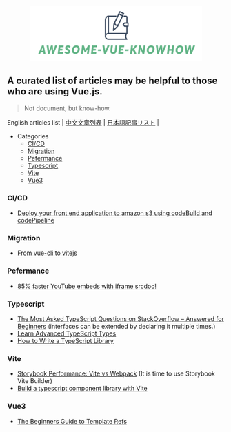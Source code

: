 <p align="center">
<img src="awesome-vue-knowhow.png"  width="400"/ />
</p>

## A curated list of articles may be helpful to those who are using Vue.js.

> Not document, but know-how.

English articles list | [中文文章列表](./README.cn.md) | [日本語記事リスト](./README.jp.md) |

- Categories
  - [CI/CD](###CI/CD)
  - [Migration](###Migration)
  - [Pefermance](###Pefermance)
  - [Typescript](###Typescript)
  - [Vite](###Vite)
  - [Vue3](###Vue3)

### CI/CD
- [Deploy your front end application to amazon s3 using codeBuild and codePipeline](https://towardsaws.com/deploy-your-front-end-application-to-amazon-s3-using-codebuild-and-codepipeline-25c64572ffc6)

### Migration
- [From vue-cli to vitejs](https://medium.com/nerd-for-tech/from-vue-cli-to-vitejs-648d2f5e031d)

### Pefermance
- [85% faster YouTube embeds with iframe srcdoc!](https://swyxkit.netlify.app/faster-youtube-embeds)

### Typescript
- [The Most Asked TypeScript Questions on StackOverflow – Answered for Beginners](https://www.freecodecamp.org/news/the-top-stack-overflowed-typescript-questions-explained/) (interfaces can be extended by declaring it multiple times.)
- [Learn Advanced TypeScript Types](https://medium.com/free-code-camp/typescript-curry-ramda-types-f747e99744ab)
- [How to Write a TypeScript Library](https://www.tsmean.com/articles/how-to-write-a-typescript-library/)

### Vite
- [Storybook Performance: Vite vs Webpack](https://storybook.js.org/blog/storybook-performance-from-webpack-to-vite/) (It is time to use Storybook Vite Builder)
- [Build a typescript component library with Vite](https://jivancic.com/posts/build-a-component-library.html)

### Vue3
- [The Beginners Guide to Template Refs](https://learnvue.co/tutorials/template-refs)



